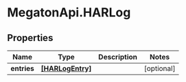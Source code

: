 # MegatonApi.HARLog

## Properties
Name | Type | Description | Notes
------------ | ------------- | ------------- | -------------
**entries** | [**[HARLogEntry]**](HARLogEntry.md) |  | [optional] 


